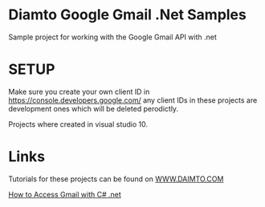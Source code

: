 ﻿Diamto Google Gmail .Net Samples
=================================

Sample project for working with the Google Gmail API with .net


SETUP
=================================

Make sure you create your own client ID in https://console.developers.google.com/ any client IDs in these projects are development ones which will be deleted perodictly.


Projects where created in visual studio 10.  



Links
=================================

Tutorials for these projects can be found on [WWW.DAIMTO.COM](http://www.daimto.com/)

[How to Access Gmail with C# .net](http://www.daimto.com/how-to-access-gmail-with-c-net/)



